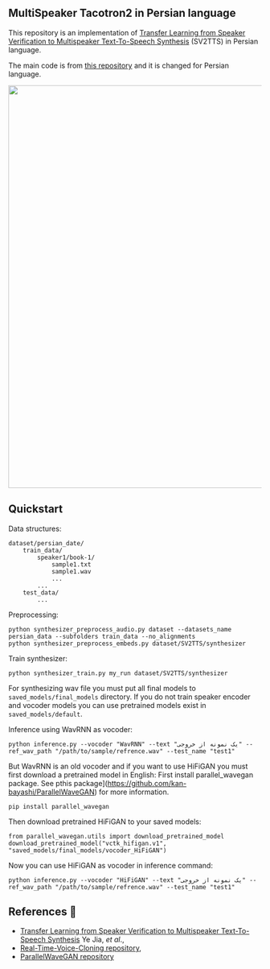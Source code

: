 ## MultiSpeaker Tacotron2 in Persian language
This repository is an implementation of [Transfer Learning from Speaker Verification to
Multispeaker Text-To-Speech Synthesis](https://arxiv.org/pdf/1806.04558.pdf) (SV2TTS) in Persian language.

The main code is from [this repository](https://github.com/CorentinJ/Real-Time-Voice-Cloning/tree/master) and it is changed for Persian language.

<img src="https://github.com/majidAdibian77/ResGrad/blob/master/resgrad.PNG" width="800"> 

## Quickstart
Data structures:
```
dataset/persian_date/
    train_data/
        speaker1/book-1/
            sample1.txt
            sample1.wav
            ...
        ...
    test_data/
        ...
```

Preprocessing:
```
python synthesizer_preprocess_audio.py dataset --datasets_name persian_data --subfolders train_data --no_alignments
python synthesizer_preprocess_embeds.py dataset/SV2TTS/synthesizer
```

Train synthesizer:
```
python synthesizer_train.py my_run dataset/SV2TTS/synthesizer
```

For synthesizing wav file you must put all final models to `saved_models/final_models` directory.
If you do not train speaker encoder and vocoder models you can use pretrained models exist in `saved_models/default`.

Inference using WavRNN as vocoder:
```
python inference.py --vocoder "WavRNN" --text "یک نمونه از خروجی" --ref_wav_path "/path/to/sample/refrence.wav" --test_name "test1"
```
But WavRNN is an old vocoder and if you want to use HiFiGAN you must first download a pretrained model in English:
First install parallel_wavegan package. See pthis package](https://github.com/kan-bayashi/ParallelWaveGAN) for more information.
```
pip install parallel_wavegan
```
Then download pretrained HiFiGAN to your saved models:
```
from parallel_wavegan.utils import download_pretrained_model
download_pretrained_model("vctk_hifigan.v1", "saved_models/final_models/vocoder_HiFiGAN")
```
Now you can use HiFiGAN as vocoder in inference command:
```
python inference.py --vocoder "HiFiGAN" --text "یک نمونه از خروجی" --ref_wav_path "/path/to/sample/refrence.wav" --test_name "test1"
```

## References :notebook_with_decorative_cover:
- [Transfer Learning from Speaker Verification to Multispeaker Text-To-Speech Synthesis](https://arxiv.org/pdf/1806.04558.pdf) Ye Jia, *et al*.,
- [Real-Time-Voice-Cloning repository](https://github.com/CorentinJ/Real-Time-Voice-Cloning/tree/master),
- [ParallelWaveGAN repository]([https://arxiv.org/abs/2006.04558](https://github.com/kan-bayashi/ParallelWaveGAN))
